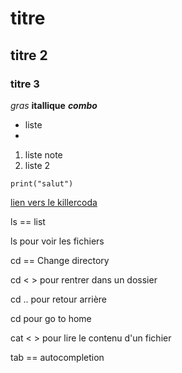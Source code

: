 # titre
## titre 2
### titre 3
*gras*
**itallique**
***combo***
- liste
- 
1. liste note
2. liste 2

   
`print("salut")`

[lien vers le killercoda](https://killercoda.com/emelin)

ls == list

ls pour voir les fichiers 

cd == Change directory

cd <   > pour rentrer dans un dossier

cd .. pour retour arrière

cd pour go to home

cat <  > pour lire le contenu d'un fichier

tab == autocompletion

